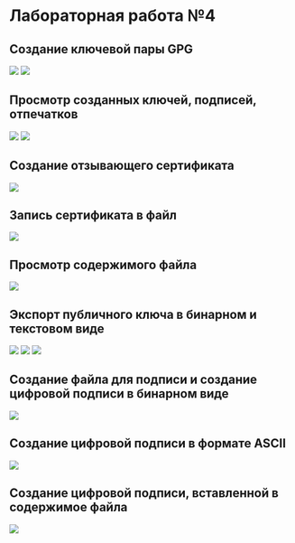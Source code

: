 # Лабораторная работа №4

## Создание ключевой пары GPG

![](./1.PNG)
![](./2.PNG)

## Просмотр созданных ключей, подписей, отпечатков

![](./3.PNG)
![](./4.PNG)

## Создание отзывающего сертификата

![](./5.PNG)

## Запись сертификата в файл

![](./6.PNG)

## Просмотр содержимого файла

![](./7.PNG)

## Экспорт публичного ключа в бинарном и текстовом виде

![](./8.PNG)
![](./9.PNG)
![](./10.PNG)

## Создание файла для подписи и создание цифровой подписи в бинарном виде
![](./11.PNG)

## Создание цифровой подписи в формате ASCII
![](./13.PNG)

## Создание цифровой подписи, вставленной в содержимое файла
![](./14.PNG)
